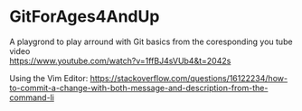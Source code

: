 # GitForAges4AndUp
A playgrond to play arround with Git basics from the coresponding you tube video  
https://www.youtube.com/watch?v=1ffBJ4sVUb4&t=2042s

Using the Vim Editor:
https://stackoverflow.com/questions/16122234/how-to-commit-a-change-with-both-message-and-description-from-the-command-li
